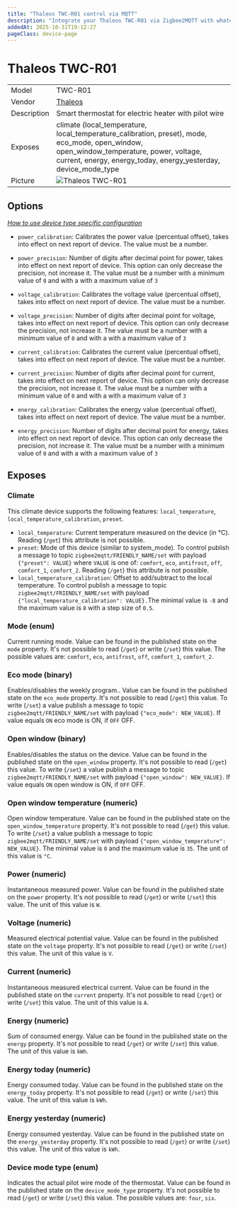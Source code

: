 ```yaml
---
title: "Thaleos TWC-R01 control via MQTT"
description: "Integrate your Thaleos TWC-R01 via Zigbee2MQTT with whatever smart home infrastructure you are using without the vendor's bridge or gateway."
addedAt: 2025-10-31T19:12:27
pageClass: device-page
---
```


<!-- !!!! -->
<!-- ATTENTION: This file is auto-generated through docgen! -->
<!-- You can only edit the "Notes"-Section between the two comment lines "Notes BEGIN" and "Notes END". -->
<!-- Do not use h1 or h2 heading within "## Notes"-Section. -->
<!-- !!!! -->

# Thaleos TWC-R01

|     |     |
|-----|-----|
| Model | TWC-R01  |
| Vendor  | [Thaleos](/supported-devices/#v=Thaleos)  |
| Description | Smart thermostat for electric heater with pilot wire |
| Exposes | climate (local_temperature, local_temperature_calibration, preset), mode, eco_mode, open_window, open_window_temperature, power, voltage, current, energy, energy_today, energy_yesterday, device_mode_type |
| Picture | ![Thaleos TWC-R01](https://www.zigbee2mqtt.io/images/devices/TWC-R01.png) |


<!-- Notes BEGIN: You can edit here. Add "## Notes" headline if not already present. -->


<!-- Notes END: Do not edit below this line -->



## Options
*[How to use device type specific configuration](../guide/configuration/devices-groups.md#specific-device-options)*

* `power_calibration`: Calibrates the power value (percentual offset), takes into effect on next report of device. The value must be a number.

* `power_precision`: Number of digits after decimal point for power, takes into effect on next report of device. This option can only decrease the precision, not increase it. The value must be a number with a minimum value of `0` and with a with a maximum value of `3`

* `voltage_calibration`: Calibrates the voltage value (percentual offset), takes into effect on next report of device. The value must be a number.

* `voltage_precision`: Number of digits after decimal point for voltage, takes into effect on next report of device. This option can only decrease the precision, not increase it. The value must be a number with a minimum value of `0` and with a with a maximum value of `3`

* `current_calibration`: Calibrates the current value (percentual offset), takes into effect on next report of device. The value must be a number.

* `current_precision`: Number of digits after decimal point for current, takes into effect on next report of device. This option can only decrease the precision, not increase it. The value must be a number with a minimum value of `0` and with a with a maximum value of `3`

* `energy_calibration`: Calibrates the energy value (percentual offset), takes into effect on next report of device. The value must be a number.

* `energy_precision`: Number of digits after decimal point for energy, takes into effect on next report of device. This option can only decrease the precision, not increase it. The value must be a number with a minimum value of `0` and with a with a maximum value of `3`


## Exposes

### Climate 
This climate device supports the following features: `local_temperature`, `local_temperature_calibration`, `preset`.
- `local_temperature`: Current temperature measured on the device (in °C). Reading (`/get`) this attribute is not possible.
- `preset`: Mode of this device (similar to system_mode). To control publish a message to topic `zigbee2mqtt/FRIENDLY_NAME/set` with payload `{"preset": VALUE}` where `VALUE` is one of: `comfort`, `eco`, `antifrost`, `off`, `comfort_1`, `comfort_2`. Reading (`/get`) this attribute is not possible.
- `local_temperature_calibration`: Offset to add/subtract to the local temperature. To control publish a message to topic `zigbee2mqtt/FRIENDLY_NAME/set` with payload `{"local_temperature_calibration": VALUE}.`The minimal value is `-8` and the maximum value is `8` with a step size of `0.5`.

### Mode (enum)
Current running mode.
Value can be found in the published state on the `mode` property.
It's not possible to read (`/get`) or write (`/set`) this value.
The possible values are: `comfort`, `eco`, `antifrost`, `off`, `comfort_1`, `comfort_2`.

### Eco mode (binary)
Enables/disables the weekly program..
Value can be found in the published state on the `eco_mode` property.
It's not possible to read (`/get`) this value.
To write (`/set`) a value publish a message to topic `zigbee2mqtt/FRIENDLY_NAME/set` with payload `{"eco_mode": NEW_VALUE}`.
If value equals `ON` eco mode is ON, if `OFF` OFF.

### Open window (binary)
Enables/disables the status on the device.
Value can be found in the published state on the `open_window` property.
It's not possible to read (`/get`) this value.
To write (`/set`) a value publish a message to topic `zigbee2mqtt/FRIENDLY_NAME/set` with payload `{"open_window": NEW_VALUE}`.
If value equals `ON` open window is ON, if `OFF` OFF.

### Open window temperature (numeric)
Open window temperature.
Value can be found in the published state on the `open_window_temperature` property.
It's not possible to read (`/get`) this value.
To write (`/set`) a value publish a message to topic `zigbee2mqtt/FRIENDLY_NAME/set` with payload `{"open_window_temperature": NEW_VALUE}`.
The minimal value is `0` and the maximum value is `35`.
The unit of this value is `°C`.

### Power (numeric)
Instantaneous measured power.
Value can be found in the published state on the `power` property.
It's not possible to read (`/get`) or write (`/set`) this value.
The unit of this value is `W`.

### Voltage (numeric)
Measured electrical potential value.
Value can be found in the published state on the `voltage` property.
It's not possible to read (`/get`) or write (`/set`) this value.
The unit of this value is `V`.

### Current (numeric)
Instantaneous measured electrical current.
Value can be found in the published state on the `current` property.
It's not possible to read (`/get`) or write (`/set`) this value.
The unit of this value is `A`.

### Energy (numeric)
Sum of consumed energy.
Value can be found in the published state on the `energy` property.
It's not possible to read (`/get`) or write (`/set`) this value.
The unit of this value is `kWh`.

### Energy today (numeric)
Energy consumed today.
Value can be found in the published state on the `energy_today` property.
It's not possible to read (`/get`) or write (`/set`) this value.
The unit of this value is `kWh`.

### Energy yesterday (numeric)
Energy consumed yesterday.
Value can be found in the published state on the `energy_yesterday` property.
It's not possible to read (`/get`) or write (`/set`) this value.
The unit of this value is `kWh`.

### Device mode type (enum)
Indicates the actual pilot wire mode of the thermostat.
Value can be found in the published state on the `device_mode_type` property.
It's not possible to read (`/get`) or write (`/set`) this value.
The possible values are: `four`, `six`.

